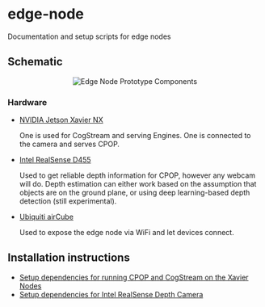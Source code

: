 # edge-node

Documentation and setup scripts for edge nodes

## Schematic

<p align="center">
  <img src="https://raw.githubusercontent.com/cognitivexr/edge-node/master/images/edge-node-components.jpg" alt="Edge Node Prototype Components">
</p>

### Hardware

* [NVIDIA Jetson Xavier NX](https://www.nvidia.com/en-us/autonomous-machines/embedded-systems/jetson-xavier-nx/)
  
  One is used for CogStream and serving Engines.
  One is connected to the camera and serves CPOP.

* [Intel RealSense D455](https://www.intelrealsense.com/depth-camera-d455/)

  Used to get reliable depth information for CPOP, however any webcam will do.
  Depth estimation can either work based on the assumption that objects are on the ground plane, or using deep learning-based depth detection (still experimental).

* [Ubiquiti airCube](https://www.ui.com/accessories/aircube/)

  Used to expose the edge node via WiFi and let devices connect.

## Installation instructions

* [Setup dependencies for running CPOP and CogStream on the Xavier Nodes](tutorials/pytorch-yolo-xavier.md)
* [Setup dependencies for Intel RealSense Depth Camera](tutorials/realsense-xavier.md)
